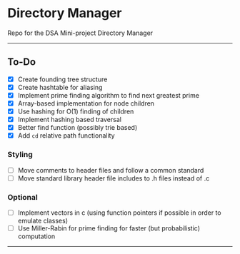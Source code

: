 # Directory Manager

Repo for the DSA Mini-project Directory Manager

---

## To-Do

- [x] Create founding tree structure
- [x] Create hashtable for aliasing
- [x] Implement prime finding algorithm to find next greatest prime
- [X] Array-based implementation for node children
- [X] Use hashing for O(1) finding of children
- [X] Implement hashing based traversal
- [X] Better find function (possibly trie based)
- [X] Add `cd` relative path functionality

### Styling

- [ ] Move comments to header files and follow a common standard
- [ ] Move standard library header file includes to .h files instead of .c

### Optional

- [ ] Implement vectors in c (using function pointers if possible in order to emulate classes)
- [ ] Use Miller-Rabin for prime finding for faster (but probabilistic) computation

---
